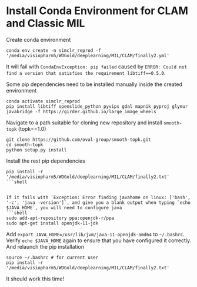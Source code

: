 Install Conda Environment for CLAM and Classic MIL
===========

Create conda environment
```shell
conda env create -n simclr_reprod -f '/media/visiopharm5/WDGold/deeplearning/MIL/CLAM/finally2.yml'
```
It will fail with `CondaEnvException: pip failed` caused by `ERROR: Could not find a version that satisfies the requirement libtiff==0.5.0`.


Some pip dependencies need to be installed manually inside the created environment
```shell
conda activate simclr_reprod
pip install libtiff openslide_python pyvips gdal mapnik pyproj glymur javabridge -f https://girder.github.io/large_image_wheels
```


Navigate to a path suitable for cloning new repository and install `smooth-topk` (topk==1.0)
```shell
git clone https://github.com/oval-group/smooth-topk.git
cd smooth-topk
python setup.py install
```


Install the rest pip dependencies
```shell
pip install -r '/media/visiopharm5/WDGold/deeplearning/MIL/CLAM/finally2.txt'
```shell


If it fails with `Exception: Error finding javahome on linux: ['bash', '-c', 'java -version']`, and give you a blank output when typing `echo $JAVA_HOME`, you will need to configure java
```shell
sudo add-apt-repository ppa:openjdk-r/ppa
sudo apt-get install openjdk-11-jdk
```
Add `export JAVA_HOME=/usr/lib/jvm/java-11-openjdk-amd64` to `~/.bashrc`. Verify `echo $JAVA_HOME` again to ensure that you have configured it correctly. And relaunch the pip installation
```shell
source ~/.bashrc # for current user
pip install -r '/media/visiopharm5/WDGold/deeplearning/MIL/CLAM/finally2.txt'
```


It should work this time!
